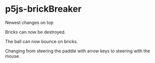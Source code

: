 # p5js-brickBreaker
Newest changes on top

Bricks can now be destroyed.

The ball can now bounce on bricks.

Changing from steering the paddle with arrow keys to steering with the mouse.
